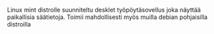 Linux mint distrolle suunniteltu desklet työpöytäsovellus joka näyttää paikallisia säätietoja. Toimii mahdollisesti myös muilla debian pohjaisilla distroilla
